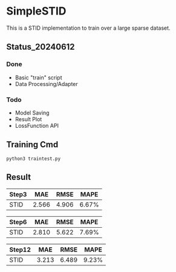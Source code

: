 # SimpleSTID

This is a STID implementation to train over a large sparse dataset.

## Status_20240612
### Done
- Basic "train" script
- Data Processing/Adapter

### Todo
- Model Saving 
- Result Plot
- LossFunction API


## Training Cmd

```
python3 traintest.py
```

## Result
| Step3 | MAE   | RMSE  | MAPE  |
| ----- | ----- | ----- | ----- |
| STID  | 2.566 | 4.906 | 6.67% |

| Step6 | MAE   | RMSE  | MAPE  |
| ----- | ----- | ----- | ----- |
| STID  | 2.810 | 5.622 | 7.69% |

| Step12 | MAE   | RMSE  | MAPE  |
| ------ | ----- | ----- | ----- |
| STID   | 3.213 | 6.489 | 9.23% |
